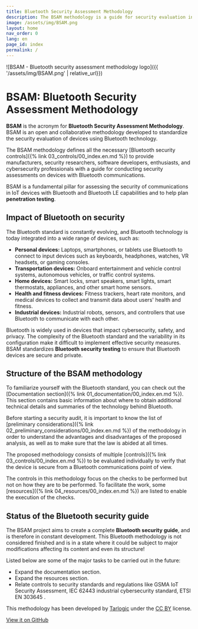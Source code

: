 ```yaml
---
title: Bluetooth Security Assessment Methodology
description: The BSAM methodology is a guide for security evaluation in devices with Bluetooth capabilities.
image: /assets/img/BSAM.png
layout: home
nav_order: 0
lang: en
page_id: index
permalink: /
---
```


![BSAM - Bluetooth security assessment methodology logo]({{ '/assets/img/BSAM.png' | relative_url}})

# BSAM: Bluetooth Security Assessment Methodology

**BSAM** is the acronym for **Bluetooth Security Assessment Methodology**. BSAM is an open and collaborative methodology developed to standardize the security evaluation of devices using Bluetooth technology.
 
The BSAM methodology defines all the necessary [Bluetooth security controls]({% link 03_controls/00_index.en.md %}) to provide manufacturers, security researchers, software developers, enthusiasts, and cybersecurity professionals with a guide for conducting security assessments on devices with Bluetooth communications.

BSAM is a fundamental pillar for assessing the security of communications in IoT devices with Bluetooth and Bluetooth LE capabilities and to help plan **penetration testing**.

## Impact of Bluetooth on security

The Bluetooth standard is constantly evolving, and Bluetooth technology is today integrated into a wide range of devices, such as:

* **Personal devices:** Laptops, smartphones, or tablets use Bluetooth to connect to input devices such as keyboards, headphones, watches, VR headsets, or gaming consoles.
* **Transportation devices:** Onboard entertainment and vehicle control systems, autonomous vehicles, or traffic control systems.
* **Home devices:** Smart locks, smart speakers, smart lights, smart thermostats, appliances, and other smart home sensors.
* **Health and fitness devices:** Fitness trackers, heart rate monitors, and medical devices to collect and transmit data about users' health and fitness.
* **Industrial devices:** Industrial robots, sensors, and controllers that use Bluetooth to communicate with each other.

Bluetooth is widely used in devices that impact cybersecurity, safety, and privacy. The complexity of the Bluetooth standard and the variability in its configuration make it difficult to implement effective security measures. BSAM standardizes **Bluetooth security testing** to ensure that Bluetooth devices are secure and private.

## Structure of the BSAM methodology

To familiarize yourself with the Bluetooth standard, you can check out the [Documentation section]({% link 01_documentation/00_index.en.md %}). This section contains basic information about where to obtain additional technical details and summaries of the technology behind Bluetooth.

Before starting a security audit, it is important to know the list of [preliminary considerations]({% link 02_preliminary_considerations/00_index.en.md %}) of the methodology in order to understand the advantages and disadvantages of the proposed analysis, as well as to make sure that the law is abided at all times.

The proposed methodology consists of multiple [controls]({% link 03_controls/00_index.en.md %}) to be evaluated individually to verify that the device is secure from a Bluetooth communications point of view.

The controls in this methodology focus on the checks to be performed but not on how they are to be performed. To facilitate the work, some [resources]({% link 04_resources/00_index.en.md %}) are listed to enable the execution of the checks.

## Status of the Bluetooth security guide

The BSAM project aims to create a complete **Bluetooth security guide**, and is therefore in constant development. This Bluetooth methodology is not considered finished and is in a state where it could be subject to major modifications affecting its content and even its structure!

Listed below are some of the major tasks to be carried out in the future:
* Expand the documentation section.
* Expand the resources section.
* Relate controls to security standards and regulations like GSMA IoT Security Assessment, IEC 62443 industrial cybersecurity standard, ETSI EN 303645 .

This methodology has been developed by [Tarlogic](https://www.tarlogic.com/) under the [CC BY](https://creativecommons.org/licenses/by/4.0/) license.

<a href="https://github.com/TarlogicSecurity/BSAM" class="btn btn-primary">View it on GitHub</a>